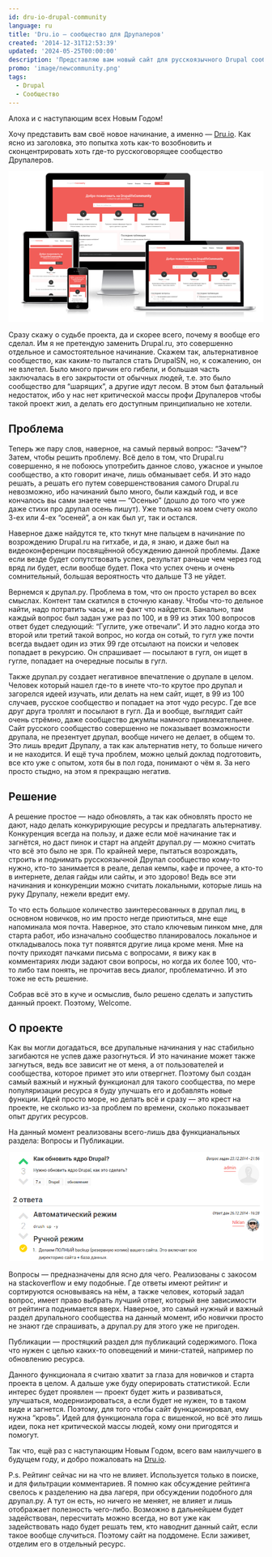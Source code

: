 ```yaml
---
id: dru-io-drupal-community
language: ru
title: 'Dru.io — сообщество для Друпалеров'
created: '2014-12-31T12:53:39'
updated: '2024-05-25T00:00:00'
description: 'Представляю вам новый сайт для русскоязычного Drupal сообщества.'
promo: 'image/newcommunity.png'
tags:
  - Drupal
  - Сообщество
---
```


Алоха и с наступающим всех Новым Годом!

Хочу представить вам своё новое начинание, а именно — [Dru.io](http://dru.io/).
Как ясно из заголовка, это попытка хоть как-то возобновить и сконцентрировать
хоть где-то русскоговорящее сообщество Друпалеров.

![Сообщество на разных устройствах.](image/screenshot_986x582_99.png)

Сразу скажу о судьбе проекта, да и скорее всего, почему я вообще его сделал. Им
я не претендую заменить Drupal.ru, это совершенно отдельное и самостоятельное
начинание. Скажем так, альтернативное сообщество, как каким-то пытался стать
DrupalSN, но, к сожалению, он не взлетел. Было много причин его гибели, и
большая часть заключалась в его закрытости от обычных людей, т.е. это было
сообщество для “шарящих”, а другие идут лесом. В этом был фатальный недостаток,
ибо у нас нет критической массы профи Друпалеров чтобы такой проект жил, а
делать его доступным принципиально не хотели.

## Проблема

Теперь же пару слов, наверное, на самый первый вопрос: “Зачем”? Затем, чтобы
решить проблему. Всё дело в том, что Drupal.ru совершенно, я не побоюсь
употребить данное слово, ужасное и унылое сообщество, а кто говорит иначе, лишь
обманывает себя. И это надо решать, а решать его путем совершенствования самого
Drupal.ru невозможно, ибо начинаний было много, были каждый год, и все кончалось
вы сами знаете чем — “Осенью” (дошло до того что уже даже стихи про друпал осень
пишут). Уже только на моем счету около 3-ех или 4-ех “осеней”, а он как был уг,
так и остался.

Наверное даже найдутся те, кто ткнут мне пальцем в начинание по возрождению
Drupal.ru на гитхабе, и да, я знаю, и даже был на видеоконференции посвящённой
обсуждению данной проблемы. Даже если везде будет сопутствовать успех, результат
раньше чем через год вряд ли будет, если вообще будет. Пока что успех очень и
очень сомнительный, большая вероятность что дальше ТЗ не уйдет.

Вернемся к друпал.ру. Проблема в том, что он просто устарел во всех смыслах.
Контент там скатился в сточную канаву. Чтобы что-то дельное найти, надо
потратить часы, и не факт что найдется. Банально, там каждый вопрос был задан
уже раз по 100, и в 99 из этих 100 вопросов ответ будет следующий: “Гуглите, уже
отвечали”. И это ладно когда это второй или третий такой вопрос, но когда он
сотый, то гугл уже почти всегда выдает один из этих 99 где отсылают на поиски и
человек попадает в рекурсию. Он спрашивает — посылают в гугл, он ищет в гугле,
попадает на очередные посылы в гугл.

Также друпал.ру создает негативное впечатление о друпале в целом. Человек
который нашел где-то в инете что-то крутое про друпал и загорелся идеей изучать,
или делать на нем сайт, ищет, в 99 из 100 случаев, русское сообщество и попадает
на этот чудо ресурс. Где все друг друга троллят и посылают в гугл. Да и вообще,
выглядит сайт очень стрёмно, даже сообщество джумлы намного привлекательнее.
Сайт русского сообщество совершенно не показывает возможности друпала, не
презентует друпал, вообще ничего не делает, в общем то. Это лишь вредит Друпалу,
а так как альтернатив нету, то больше ничего и не находится. И ещё туча проблем,
можно целый доклад подготовить, все кто уже с опытом, хотя бы в пол года,
понимают о чём я. За него просто стыдно, на этом я прекращаю негатив.

## Решение

А решение простое — надо обновлять, а так как обновлять просто не дают, надо
делать конкурирующие ресурсы и предлагать альтернативу. Конкуренция всегда на
пользу, и даже если моё начинание так и загнётся, но даст пинок и старт на
апдейт друпал.ру — можно считать что всё это было не зря. По крайней мере,
пытаться возрождать, строить и поднимать русскоязычной Друпал сообщество кому-то
нужно, кто-то занимается в реале, делая кемпы, кафе и прочее, а кто-то в
интернете, делая гайды или сайты, и это здорово! Ведь все эти начинания и
конкуренции можно считать локальными, которые лишь на руку Друпалу, нежели
вредит ему.

То что есть большое количество заинтересованных в друпал лиц, в основном
новичков, но им просто негде приютиться, мне еще напоминала моя почта. Наверное,
это стало ключевым пинком мне, для старта работ, ибо изначально сообщество
планировалось локальное и откладывалось пока тут появятся другие лица кроме
меня. Мне на почту приходят пачками письма с вопросами, я вижу как в
комментариях люди задают свои вопросы, но когда их более 100, что-то либо там
понять, не прочитав весь диалог, проблематично. И это тоже не есть решение.

Собрав всё это в куче и осмыслив, было решено сделать и запустить данный проект.
Поэтому, Welcome.

## О проекте

Как вы могли догадаться, все друпальные начинания у нас стабильно загибаются не
успев даже разогнуться. И это начинание может также загнуться, ведь все зависит
не от меня, а от пользователей и сообщества, которое примет это или отвергнет.
Поэтому был создан самый важный и нужный функционал для такого сообщества, по
мере популяризации ресурса я буду улучшать его и добавлять новые функции. Идей
просто море, но делать всё и сразу — это крест на проекте, не сколько из-за
проблем по времени, сколько показывает опыт других ресурсов.

На данный момент реализованы всего-лишь два функцианальных раздела: Вопросы и
Публикации.

![Вопрос - ответ.](image/screenshot_959x411_99.png)

Вопросы — предназначены для ясно для чего. Реализованы с закосом на
stackoverflow и ему подобные. Где ответы имеют рейтинг и сортируются основываясь
на нём, а также человек, который задал вопрос, имеет право выбрать лучший ответ,
который вне зависимости от рейтинга поднимается вверх. Наверное, это самый
нужный и важный раздел друпального сообщества на данный момент, ибо новички
просто не знают где спрашивать, а друпал.ру для этого уже не пригоден.

Публикации — простяцкий раздел для публикаций содержимого. Пока что нужен с
целью каких-то оповещений и мини-статей, например по обновлению ресурса.

Данного функционала я считаю хватит за глаза для новичков и старта проекта в
целом. А дальше уже буду оперировать статистикой. Если интерес будет проявлен —
проект будет жить и развиваться, улучшаться, модернизироваться, а если будет не
нужен, то в таком виде и загнется. Поэтому, для того чтобы сайт функционировал,
ему нужна “кровь”. Идей для функционала гора с вишенкой, но всё это лишь идеи,
пока нет критической массы людей, кому они пригодятся и помогут.

Так что, ещё раз с наступающим Новым Годом, всего вам наилучшего в будущем году,
и добро пожаловать на [Dru.io](http://dru.io/).

P.s. Рейтинг сейчас ни на что не влияет. Используется только в поиске, и для
фильтрации комментариев. Я помню как обсуждение рейтинга свелось к разделению на
два лагеря, при обсуждении подобного для друпал.ру. А тут он есть, но ничего не
меняет, не влияет и лишь отображает полезность чего-либо. Возможно в дальнейшем
будет задействован, пересчитать можно всегда, но вот уже как задействовать надо
будет решать тем, кто наводнит данный сайт, если такое вообще случиться. Поэтому
сайт на поддомене. Если заживет, отделим его в отдельный ресурс.
